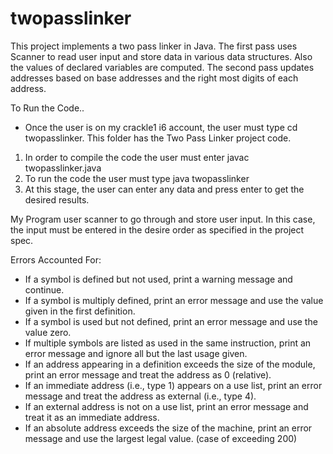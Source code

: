 # twopasslinker

This project implements a two pass linker in Java. 
The first pass uses Scanner to read user input and store data in various data structures. Also the values of declared variables are computed. 
The second pass updates addresses based on base addresses and the right most digits of each address. 

To Run the Code.. 
- Once the user is on my crackle1 i6 account, the user must type cd twopasslinker. This folder has the Two Pass Linker project code. 
1) In order to compile the code the user must enter javac twopasslinker.java 
2) To run the code the user must type java twopasslinker
3) At this stage, the user can enter any data and press enter to get the desired results. 


My Program user scanner to go through and store user input. In this case, the input must be entered in the desire order as specified in the project spec. 

Errors Accounted For:
- If a symbol is defined but not used, print a warning message and continue.
- If a symbol is multiply defined, print an error message and use the value given in the first definition.
- If a symbol is used but not defined, print an error message and use the value zero.
- If multiple symbols are listed as used in the same instruction, print an error message and ignore all but the last usage
given.
- If an address appearing in a definition exceeds the size of the module, print an error message and treat the address
as 0 (relative).
- If an immediate address (i.e., type 1) appears on a use list, print an error message and treat the address as external
(i.e., type 4).
- If an external address is not on a use list, print an error message and treat it as an immediate address.
- If an absolute address exceeds the size of the machine, print an error message and use the largest legal value. (case of exceeding 200)

